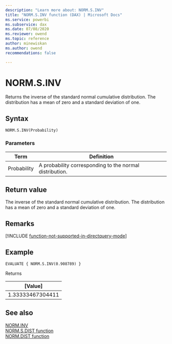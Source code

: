 ```yaml
---
description: "Learn more about: NORM.S.INV"
title: "NORM.S.INV function (DAX) | Microsoft Docs"
ms.service: powerbi 
ms.subservice: dax 
ms.date: 07/08/2020
ms.reviewer: owend
ms.topic: reference
author: minewiskan
ms.author: owend 
recommendations: false

---
```

# NORM.S.INV

Returns the inverse of the standard normal cumulative distribution. The distribution has a mean of zero and a standard deviation of one.

## Syntax  
  
```dax
NORM.S.INV(Probability)
```
  
### Parameters  
  
|Term|Definition|  
|--------|--------------|  
|Probability|A probability corresponding to the normal distribution.|  
  
## Return value

The inverse of the standard normal cumulative distribution. The distribution has a mean of zero and a standard deviation of one.
  
## Remarks

[!INCLUDE [function-not-supported-in-directquery-mode](includes/function-not-supported-in-directquery-mode.md)]

## Example  
  
```dax
EVALUATE { NORM.S.INV(0.908789) }
```

Returns

|[Value]  |
|---------|
|1.33333467304411    |

## See also  

[NORM.INV](norm-inv-dax.md)  
[NORM.S.DIST function](norm-s-dist-dax.md)  
[NORM.DIST function](norm-dist-dax.md)  

